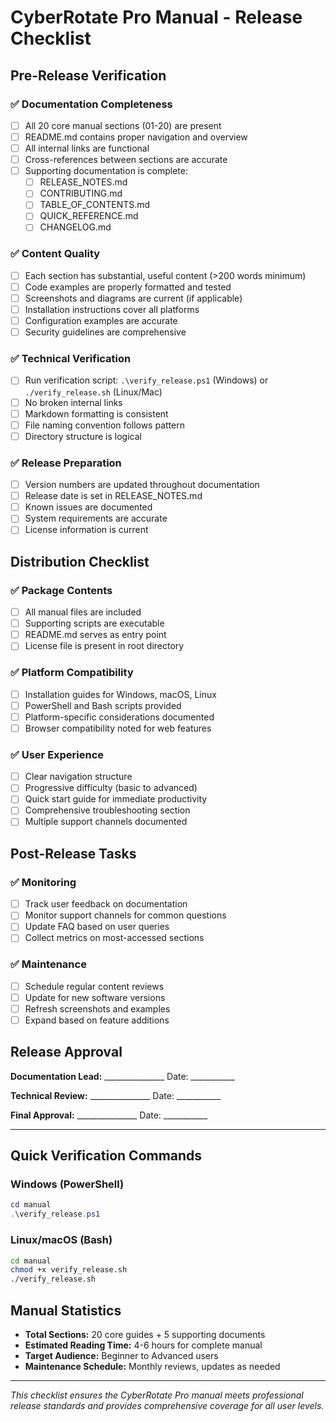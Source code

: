 # CyberRotate Pro Manual - Release Checklist

## Pre-Release Verification

### ✅ Documentation Completeness
- [ ] All 20 core manual sections (01-20) are present
- [ ] README.md contains proper navigation and overview
- [ ] All internal links are functional
- [ ] Cross-references between sections are accurate
- [ ] Supporting documentation is complete:
  - [ ] RELEASE_NOTES.md
  - [ ] CONTRIBUTING.md
  - [ ] TABLE_OF_CONTENTS.md
  - [ ] QUICK_REFERENCE.md
  - [ ] CHANGELOG.md

### ✅ Content Quality
- [ ] Each section has substantial, useful content (>200 words minimum)
- [ ] Code examples are properly formatted and tested
- [ ] Screenshots and diagrams are current (if applicable)
- [ ] Installation instructions cover all platforms
- [ ] Configuration examples are accurate
- [ ] Security guidelines are comprehensive

### ✅ Technical Verification
- [ ] Run verification script: `.\verify_release.ps1` (Windows) or `./verify_release.sh` (Linux/Mac)
- [ ] No broken internal links
- [ ] Markdown formatting is consistent
- [ ] File naming convention follows pattern
- [ ] Directory structure is logical

### ✅ Release Preparation
- [ ] Version numbers are updated throughout documentation
- [ ] Release date is set in RELEASE_NOTES.md
- [ ] Known issues are documented
- [ ] System requirements are accurate
- [ ] License information is current

## Distribution Checklist

### ✅ Package Contents
- [ ] All manual files are included
- [ ] Supporting scripts are executable
- [ ] README.md serves as entry point
- [ ] License file is present in root directory

### ✅ Platform Compatibility
- [ ] Installation guides for Windows, macOS, Linux
- [ ] PowerShell and Bash scripts provided
- [ ] Platform-specific considerations documented
- [ ] Browser compatibility noted for web features

### ✅ User Experience
- [ ] Clear navigation structure
- [ ] Progressive difficulty (basic to advanced)
- [ ] Quick start guide for immediate productivity
- [ ] Comprehensive troubleshooting section
- [ ] Multiple support channels documented

## Post-Release Tasks

### ✅ Monitoring
- [ ] Track user feedback on documentation
- [ ] Monitor support channels for common questions
- [ ] Update FAQ based on user queries
- [ ] Collect metrics on most-accessed sections

### ✅ Maintenance
- [ ] Schedule regular content reviews
- [ ] Update for new software versions
- [ ] Refresh screenshots and examples
- [ ] Expand based on feature additions

## Release Approval

**Documentation Lead:** _______________ Date: ___________

**Technical Review:** _______________ Date: ___________

**Final Approval:** _______________ Date: ___________

---

## Quick Verification Commands

### Windows (PowerShell)
```powershell
cd manual
.\verify_release.ps1
```

### Linux/macOS (Bash)
```bash
cd manual
chmod +x verify_release.sh
./verify_release.sh
```

## Manual Statistics
- **Total Sections:** 20 core guides + 5 supporting documents
- **Estimated Reading Time:** 4-6 hours for complete manual
- **Target Audience:** Beginner to Advanced users
- **Maintenance Schedule:** Monthly reviews, updates as needed

---

*This checklist ensures the CyberRotate Pro manual meets professional release standards and provides comprehensive coverage for all user levels.*
